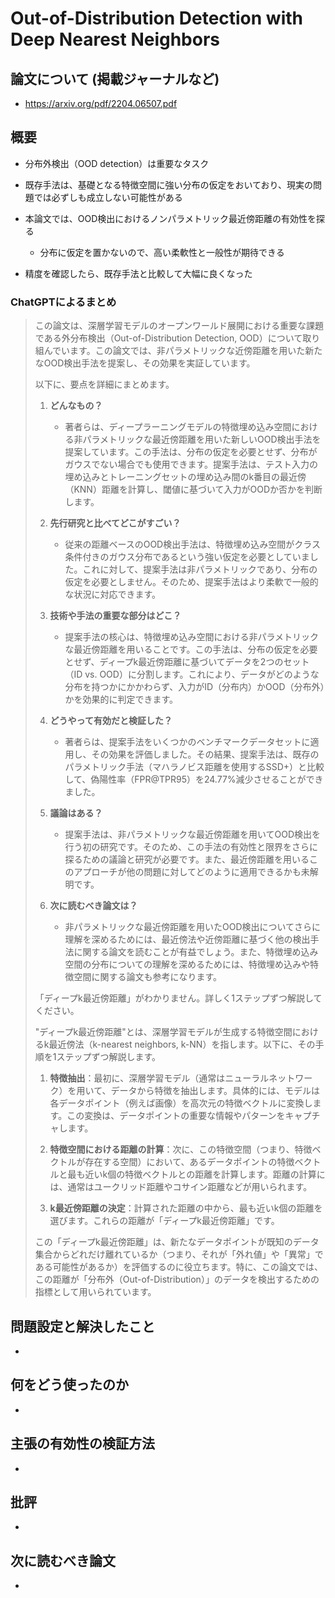 # Out-of-Distribution Detection with Deep Nearest Neighbors

## 論文について (掲載ジャーナルなど)
- https://arxiv.org/pdf/2204.06507.pdf

## 概要
- 分布外検出（OOD detection）は重要なタスク
- 既存手法は、基礎となる特徴空間に強い分布の仮定をおいており、現実の問題では必ずしも成立しない可能性がある
- 本論文では、OOD検出におけるノンパラメトリック最近傍距離の有効性を探る
    - 分布に仮定を置かないので、高い柔軟性と一般性が期待できる

- 精度を確認したら、既存手法と比較して大幅に良くなった

### ChatGPTによるまとめ

>   この論文は、深層学習モデルのオープンワールド展開における重要な課題である外分布検出（Out-of-Distribution Detection, OOD）について取り組んでいます。この論文では、非パラメトリックな近傍距離を用いた新たなOOD検出手法を提案し、その効果を実証しています。
>
>   以下に、要点を詳細にまとめます。
>
>   1. **どんなもの？**
>       - 著者らは、ディープラーニングモデルの特徴埋め込み空間における非パラメトリックな最近傍距離を用いた新しいOOD検出手法を提案しています。この手法は、分布の仮定を必要とせず、分布がガウスでない場合でも使用できます。提案手法は、テスト入力の埋め込みとトレーニングセットの埋め込み間のk番目の最近傍（KNN）距離を計算し、閾値に基づいて入力がOODか否かを判断します。
>
>   2. **先行研究と比べてどこがすごい？**
>       - 従来の距離ベースのOOD検出手法は、特徴埋め込み空間がクラス条件付きのガウス分布であるという強い仮定を必要としていました。これに対して、提案手法は非パラメトリックであり、分布の仮定を必要としません。そのため、提案手法はより柔軟で一般的な状況に対応できます。
>
>   3. **技術や手法の重要な部分はどこ？**
>       - 提案手法の核心は、特徴埋め込み空間における非パラメトリックな最近傍距離を用いることです。この手法は、分布の仮定を必要とせず、ディープk最近傍距離に基づいてデータを2つのセット（ID vs. OOD）に分割します。これにより、データがどのような分布を持つかにかかわらず、入力がID（分布内）かOOD（分布外）かを効果的に判定できます。
>
>   4. **どうやって有効だと検証した？**
>       - 著者らは、提案手法をいくつかのベンチマークデータセットに適用し、その効果を評価しました。その結果、提案手法は、既存のパラメトリック手法（マハラノビス距離を使用するSSD+）と比較して、偽陽性率（FPR@TPR95）を24.77%減少させることができました。
>
>   5. **議論はある？**
>       - 提案手法は、非パラメトリックな最近傍距離を用いてOOD検出を行う初の研究です。そのため、この手法の有効性と限界をさらに探るための議論と研究が必要です。また、最近傍距離を用いるこのアプローチが他の問題に対してどのように適用できるかも未解明です。
>
>   6. **次に読むべき論文は？**
>       - 非パラメトリックな最近傍距離を用いたOOD検出についてさらに理解を深めるためには、最近傍法や近傍距離に基づく他の検出手法に関する論文を読むことが有益でしょう。また、特徴埋め込み空間の分布についての理解を深めるためには、特徴埋め込みや特徴空間に関する論文も参考になります。
>
>   
>
>   「ディープk最近傍距離」がわかりません。詳しく1ステップずつ解説してください。
>
>   "ディープk最近傍距離"とは、深層学習モデルが生成する特徴空間におけるk最近傍法（k-nearest neighbors, k-NN）を指します。以下に、その手順を1ステップずつ解説します。
>
>   1. **特徴抽出**：最初に、深層学習モデル（通常はニューラルネットワーク）を用いて、データから特徴を抽出します。具体的には、モデルは各データポイント（例えば画像）を高次元の特徴ベクトルに変換します。この変換は、データポイントの重要な情報やパターンをキャプチャします。
>
>   2. **特徴空間における距離の計算**：次に、この特徴空間（つまり、特徴ベクトルが存在する空間）において、あるデータポイントの特徴ベクトルと最も近いk個の特徴ベクトルとの距離を計算します。距離の計算には、通常はユークリッド距離やコサイン距離などが用いられます。
>
>   3. **k最近傍距離の決定**：計算された距離の中から、最も近いk個の距離を選びます。これらの距離が「ディープk最近傍距離」です。
>
>   この「ディープk最近傍距離」は、新たなデータポイントが既知のデータ集合からどれだけ離れているか（つまり、それが「外れ値」や「異常」である可能性があるか）を評価するのに役立ちます。特に、この論文では、この距離が「分布外（Out-of-Distribution）」のデータを検出するための指標として用いられています。

## 問題設定と解決したこと
- 

## 何をどう使ったのか
- 

## 主張の有効性の検証方法
- 

## 批評
- 

## 次に読むべき論文
- 
